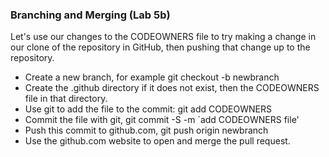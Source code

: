 ### Branching and Merging (Lab 5b)

Let's use our changes to the CODEOWNERS file to try making a change in our clone of the repository in GitHub,
then pushing that change up to the repository.

* Create a new branch, for example git checkout -b newbranch
* Create the .github directory if it does not exist, then the CODEOWNERS file in that directory.
* Use git to add the file to the commit: git add CODEOWNERS
* Commit the file with git, git commit -S -m `add CODEOWNERS file'
* Push this commit to github.com, git push origin newbranch
* Use the github.com website to open and merge the pull request.
